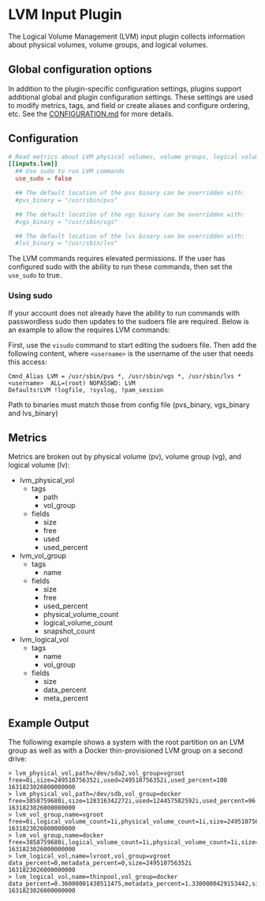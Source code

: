 # LVM Input Plugin

The Logical Volume Management (LVM) input plugin collects information about
physical volumes, volume groups, and logical volumes.

## Global configuration options <!-- @/docs/includes/plugin_config.md -->

In addition to the plugin-specific configuration settings, plugins support
additional global and plugin configuration settings. These settings are used to
modify metrics, tags, and field or create aliases and configure ordering, etc.
See the [CONFIGURATION.md][CONFIGURATION.md] for more details.

[CONFIGURATION.md]: ../../../docs/CONFIGURATION.md

## Configuration

```toml @sample.conf
# Read metrics about LVM physical volumes, volume groups, logical volumes.
[[inputs.lvm]]
  ## Use sudo to run LVM commands
  use_sudo = false

  ## The default location of the pvs binary can be overridden with:
  #pvs_binary = "/usr/sbin/pvs"

  ## The default location of the vgs binary can be overridden with:
  #vgs_binary = "/usr/sbin/vgs"

  ## The default location of the lvs binary can be overridden with:
  #lvs_binary = "/usr/sbin/lvs"
```

The LVM commands requires elevated permissions. If the user has configured sudo
with the ability to run these commands, then set the `use_sudo` to true.

### Using sudo

If your account does not already have the ability to run commands
with passwordless sudo then updates to the sudoers file are required. Below
is an example to allow the requires LVM commands:

First, use the `visudo` command to start editing the sudoers file. Then add
the following content, where `<username>` is the username of the user that
needs this access:

```text
Cmnd_Alias LVM = /usr/sbin/pvs *, /usr/sbin/vgs *, /usr/sbin/lvs *
<username>  ALL=(root) NOPASSWD: LVM
Defaults!LVM !logfile, !syslog, !pam_session
```

Path to binaries must match those from config file (pvs_binary, vgs_binary and
lvs_binary)

## Metrics

Metrics are broken out by physical volume (pv), volume group (vg), and logical
volume (lv):

- lvm_physical_vol
  - tags
    - path
    - vol_group
  - fields
    - size
    - free
    - used
    - used_percent
- lvm_vol_group
  - tags
    - name
  - fields
    - size
    - free
    - used_percent
    - physical_volume_count
    - logical_volume_count
    - snapshot_count
- lvm_logical_vol
  - tags
    - name
    - vol_group
  - fields
    - size
    - data_percent
    - meta_percent

## Example Output

The following example shows a system with the root partition on an LVM group
as well as with a Docker thin-provisioned LVM group on a second drive:

```shell
> lvm_physical_vol,path=/dev/sda2,vol_group=vgroot free=0i,size=249510756352i,used=249510756352i,used_percent=100 1631823026000000000
> lvm_physical_vol,path=/dev/sdb,vol_group=docker free=3858759680i,size=128316342272i,used=124457582592i,used_percent=96.99277612525741 1631823026000000000
> lvm_vol_group,name=vgroot free=0i,logical_volume_count=1i,physical_volume_count=1i,size=249510756352i,snapshot_count=0i,used_percent=100 1631823026000000000
> lvm_vol_group,name=docker free=3858759680i,logical_volume_count=1i,physical_volume_count=1i,size=128316342272i,snapshot_count=0i,used_percent=96.99277612525741 1631823026000000000
> lvm_logical_vol,name=lvroot,vol_group=vgroot data_percent=0,metadata_percent=0,size=249510756352i 1631823026000000000
> lvm_logical_vol,name=thinpool,vol_group=docker data_percent=0.36000001430511475,metadata_percent=1.3300000429153442,size=121899057152i 1631823026000000000
```
